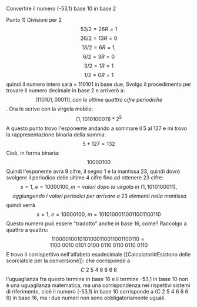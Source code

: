 Convertire il numero (-53,1) base 10 in base 2

Punto 1) Divisioni per 2
$$ 53/2 = 26 R=1 $$$$ 26/2 = 13 R=0$$$$ 13/2 = 6 R=1, $$$$
6/2 = 3 R=0$$ $$ 3/2= 1 R=1$$$$
1/2 = 0 R=1$$quindi il numero intero sarà = 110101 in base due,
Svolgo il procedimento per trovare il numero decimale in base 2 e arriverò a:
$$ (110101,00011), con~le ~ultime~quattro~cifre~periodiche$$.
Ora lo scrivo con la virgola mobile:
$$(1,1010100011) * 2^5 $$
A questo punto trovo l'esponente andando a sommare il 5 al 127 e mi trovo la  rappresentazione binaria della somma: $$5+127 = 132$$
Cioè, in forma binaria:
$$10000100$$
Quindi l'esponente avrà 9 cifre, il segno 1 e la mantissa 23, quindi dovrò svolgere il periodico delle ultime 4 cifre fino ad ottenere 23 cifre:
$$ s = 1,~e =10000100, m = valori~dopo~la~virgola~in~ (1,1010100011),$$$$ ~aggiungendo~i~valori~periodici~per~arrivare~a~23~elementi~nella~mantissa $$
quindi verrà  $$ s = 1,~e =10000100,~m = 10101000110011001100110 $$
Questo numero può essere "tradotto" anche in base 16, come?
Raccolgo a quattro a quattro: 
$$ 11000010010101000110011001100110=1100~0010~0101~0100~0110~0110~0110~0110 $$
E trovo il corrispettivo nell'alfabeto esadecimale 
[[Calcolatori#Esistono delle scorciatoie per la conversione]]:
che corrisponde a $$ C~2~5~4~6~6~6~6 $$
l'uguaglianza fra questo termine in base 16 e il termine -53,1 in base 10 non è una uguaglianza matematica, ma una corrispondenza nei rispettivi sistemi di riferimento, cioè il numero (-53,1) in base 10 corrisponde a (C 2 5 4 6 6 6 6) in base 16, ma i due numeri non sono obbligatoriamente uguali.